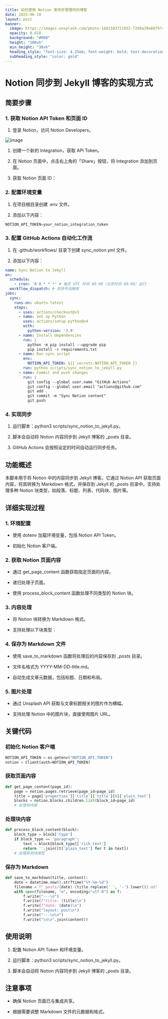 ```yaml
---
title: 如何使用 Notion 来同步管理你的博客
date: 2025-06-10
layout: post
banner:
  image: https://images.unsplash.com/photo-1681583721832-7260a39e88f9?crop=entropy&cs=tinysrgb&fit=max&fm=jpg&ixid=M3w2OTIwMzJ8MHwxfHJhbmRvbXx8fHx8fHx8fDE3NDk1NTEwMzR8&ixlib=rb-4.1.0&q=80&w=1080
  opacity: 0.618
  background: "#000"
  height: "100vh"
  min_height: "38vh"
  heading_style: "font-size: 4.25em; font-weight: bold; text-decoration: underline"
  subheading_style: "color: gold"
---
```


# Notion 同步到 Jekyll 博客的实现方式

## 简要步骤

### 1. 获取 Notion API Token 和页面 ID

1. 登录 Notion，访问 Notion Developers。

![image](https://prod-files-secure.s3.us-west-2.amazonaws.com/a7a0cc5a-89b9-4cda-8686-1fba0ca52f40/d19c1afe-dea5-4312-9333-786b0ba83054/image.png?X-Amz-Algorithm=AWS4-HMAC-SHA256&X-Amz-Content-Sha256=UNSIGNED-PAYLOAD&X-Amz-Credential=ASIAZI2LB4662DUNXO6J%2F20250610%2Fus-west-2%2Fs3%2Faws4_request&X-Amz-Date=20250610T102354Z&X-Amz-Expires=3600&X-Amz-Security-Token=IQoJb3JpZ2luX2VjEOH%2F%2F%2F%2F%2F%2F%2F%2F%2F%2FwEaCXVzLXdlc3QtMiJHMEUCIQCARXYbjjiQY4EdEGJwo3IRvcL8yuMH4emCYKwr0aBZ5QIgB%2BWH3O4H8pICoHuEO0TZcoJF1RtsCPvwybO4xSF327YqiAQIuv%2F%2F%2F%2F%2F%2F%2F%2F%2F%2FARAAGgw2Mzc0MjMxODM4MDUiDBC%2BqDQCX9qQI1F7ryrcA%2BkLKZ3FDzDT%2FgbxfE0jyvV1sBi1x4TkEv%2FIyfzQKM7PVz2JSduNcPmN1pDBCT2zNga01OS16Cwoaf%2FwzCx%2FwIQXgOhxk%2B2nPoT5762k4lqb25SsiHmSftSJ1zCjqn%2FG%2BixeL9A78p7wlJKHwE2kqCKTBy%2BhzEyMgIQ9SIt669q8YQJ9LNVyc1tMZamsOCHYchEgaVQuAhzf3n%2BDoifLPdTUgiTrcjSAJaNqGJi2sSG%2FON%2B3PHa2gaOyJg9pwQvziziRKorYuwo87qnNTw6cRqnz0D5sUxAfwXkYvvoUKiokV4PxqN%2F9xS%2Bhdrm%2BwU4BwzdcuWKbOhTT7%2Fs0CRHElARgWqWEK97ETdn%2FwAmr7M9e33%2BXi11Maz3YE7%2ByKUBHyMKI7EdRPsTF1Ygb8%2BJpAzs10S1rvTxoS0LQiqAI0j3UnSAuKIwys0Zy775jc5j5huXUcViEzz8wk75bbBfYAq%2BCtqnT5g3oTN0zqZJq8BQWGyMUzf6fZEh4bwmrfnGTANGt8TNt%2FMEsK8mrSVHe00whW%2Fd%2FAnPqj7%2Bdpl3HmEULhyzD%2FKvpRX2ALPZzmsazdPGYU2KaGNKFSBTe4oS8wXOEr9ad6Fbs3Tjn4pfGobl0j2G7fvbZ0xXStaMcMNnfn8IGOqUB%2BDP8tAs9qUOfl5bKJt7FQj5vKMnMEj2exb1h0mWOaiycNq8Z7QgY9dZ6P6toQtSDAbXPSG13KiQr%2BhEYGWHRNvFDImGsfpRHD963XpEo%2FCHHYoDW8hun62qsfzzy%2BpofVUqLH7b%2BiEUIr4iI%2BkjPNIboBlkpQLanOWOO3nRow3OGsp%2Bkp%2FfYxQJva%2FjHlJ9q1YhlCxkb5PT1SbcJodhpBuG%2FjgJk&X-Amz-Signature=8cb0f09eea6a402e33f2925b82487c60b2d535ad882bd2cc33fbb4049db24b79&X-Amz-SignedHeaders=host&x-id=GetObject)

1. 创建一个新的 Integration，获取 API Token。

1. 在 Notion 页面中，点击右上角的「Share」按钮，将 Integration 添加到页面。

1. 获取 Notion 页面 ID：


### 2. 配置环境变量

1. 在项目根目录创建 .env 文件。

1. 添加以下内容：

```javascript
NOTION_API_TOKEN=your_notion_integration_token
```

### 3. 配置 GitHub Actions 自动化工作流

1. 在 .github/workflows/ 目录下创建 sync_notion.yml 文件。

1. 添加以下内容：

```yaml
name: Sync Notion to Jekyll
on:
  schedule:
    - cron: '0 0 * * *' # 每天 UTC 时间 00:00（北京时间 08:00）运行
  workflow_dispatch: # 支持手动触发
jobs:
  sync:
    runs-on: ubuntu-latest
    steps:
      - uses: actions/checkout@v3
      - name: Set up Python
        uses: actions/setup-python@v4
        with:
          python-version: '3.9'
      - name: Install dependencies
        run: |
          python -m pip install --upgrade pip
          pip install -r requirements.txt
      - name: Run sync script
        env:
          NOTION_API_TOKEN: ${{ secrets.NOTION_API_TOKEN }}
        run: python scripts/sync_notion_to_jekyll.py
      - name: Commit and push changes
        run: |
          git config --global user.name "GitHub Actions"
          git config --global user.email "actions@github.com"
          git add .
          git commit -m "Sync Notion content"
          git push
```

### 4. 实现同步

1. 运行脚本：python3 scripts/sync_notion_to_jekyll.py。

1. 脚本会自动将 Notion 内容同步到 Jekyll 博客的 _posts 目录。

1. GitHub Actions 会按照设定的时间自动运行同步任务。

## 功能概述

本脚本用于将 Notion 中的内容同步到 Jekyll 博客。它通过 Notion API 获取页面内容，将其转换为 Markdown 格式，并保存到 Jekyll 的 _posts 目录中。支持处理多种 Notion 块类型，如段落、标题、列表、代码块、图片等。

## 详细实现过程

### 1. 环境配置

- 使用 dotenv 加载环境变量，包括 Notion API Token。

- 初始化 Notion 客户端。

### 2. 获取 Notion 页面内容

- 通过 get_page_content 函数获取指定页面的内容。

- 递归处理子页面。

- 使用 process_block_content 函数处理不同类型的 Notion 块。

### 3. 内容处理

- 将 Notion 块转换为 Markdown 格式。

- 支持处理以下块类型：


### 4. 保存为 Markdown 文件

- 使用 save_to_markdown 函数将处理后的内容保存到 _posts 目录。

- 文件名格式为 YYYY-MM-DD-title.md。

- 自动生成文章元数据，包括标题、日期和布局。

### 5. 图片处理

- 通过 Unsplash API 获取与文章标题相关的图片作为横幅。

- 支持处理 Notion 中的图片块，直接使用图片 URL。

## 关键代码

### 初始化 Notion 客户端

```python
NOTION_API_TOKEN = os.getenv("NOTION_API_TOKEN")
notion = Client(auth=NOTION_API_TOKEN)
```

### 获取页面内容

```python
def get_page_content(page_id):
    page = notion.pages.retrieve(page_id=page_id)
    title = page['properties']['title']['title'][0]['plain_text']
    blocks = notion.blocks.children.list(block_id=page_id)
    # 处理块内容
```

### 处理块内容

```python
def process_block_content(block):
    block_type = block['type']
    if block_type == 'paragraph':
        text = block[block_type]['rich_text']
        return ''.join([t['plain_text'] for t in text])
    # 处理其他块类型
```

### 保存为 Markdown

```python
def save_to_markdown(title, content):
    date = datetime.now().strftime("%Y-%m-%d")
    filename = f"_posts/{date}-{title.replace(' ', '-').lower()}.md"
    with open(filename, "w", encoding="utf-8") as f:
        f.write("---\n")
        f.write(f"title: {title}\n")
        f.write(f"date: {date}\n")
        f.write("layout: post\n")
        f.write("---\n\n")
        f.write("\n\n".join(content))
```

## 使用说明

1. 配置 Notion API Token 和环境变量。

1. 运行脚本：python3 scripts/sync_notion_to_jekyll.py。

1. 脚本会自动将 Notion 内容同步到 Jekyll 博客的 _posts 目录。

## 注意事项

- 确保 Notion 页面已与集成共享。

- 根据需要调整 Markdown 文件的元数据和格式。